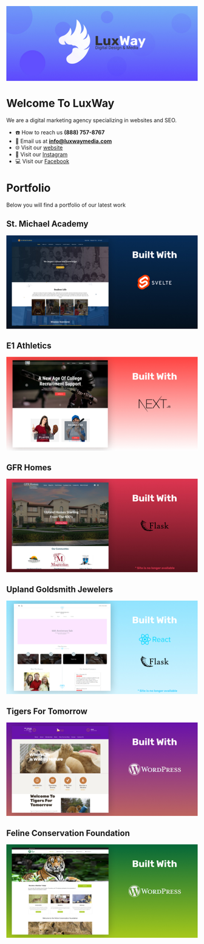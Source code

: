 ![](https://raw.githubusercontent.com/luxway/.github/main/profile/luxway-banner.jpg)

# Welcome To LuxWay
We are a digital marketing agency specializing in websites and SEO.

- ☎️ How to reach us **(888) 757-8767**
- 📧 Email us at **info@luxwaymedia.com**
- 🌐 Visit our [website](https://luxwaymedia.com)
- 📸 Visit our [Instagram](https://www.instagram.com/luxway.media/)
- 💻 Visit our [Facebook](https://www.facebook.com/LuxWayMedia/)

# Portfolio
Below you will find a portfolio of our latest work

## St. Michael Academy
![](https://raw.githubusercontent.com/luxway/.github/main/profile/portfolio/st-michaels-academy.jpg)

## E1 Athletics
![](https://raw.githubusercontent.com/luxway/.github/main/profile/portfolio/e1-athletics.jpg)

## GFR Homes
![](https://raw.githubusercontent.com/luxway/.github/main/profile/portfolio/gfr-homes.jpg)

## Upland Goldsmith Jewelers
![](https://raw.githubusercontent.com/luxway/.github/main/profile/portfolio/upland-goldsmith-jewelers.jpg)

## Tigers For Tomorrow
![](https://raw.githubusercontent.com/luxway/.github/main/profile/portfolio/tigers-for-tomorrow.jpg)

## Feline Conservation Foundation
![](https://raw.githubusercontent.com/luxway/.github/main/profile/portfolio/feline-conservation-foundation.jpg)
